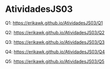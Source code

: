 # AtividadesJS03
Q1: https://erikawk.github.io/AtividadesJS03/Q1

Q2: https://erikawk.github.io/AtividadesJS03/Q2

Q3: https://erikawk.github.io/AtividadesJS03/Q3

Q4: https://erikawk.github.io/AtividadesJS03/Q4

Q5: https://erikawk.github.io/AtividadesJS03/Q5
